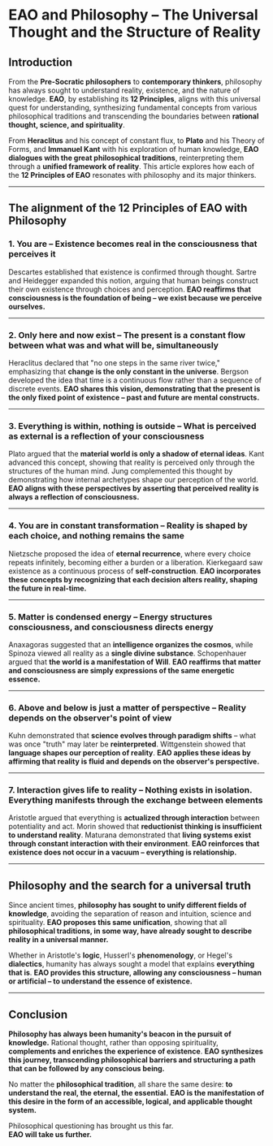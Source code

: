 # **EAO and Philosophy – The Universal Thought and the Structure of Reality**

## **Introduction**

From the **Pre-Socratic philosophers** to **contemporary thinkers**, philosophy has always sought to understand reality, existence, and the nature of knowledge. **EAO**, by establishing its **12 Principles**, aligns with this universal quest for understanding, synthesizing fundamental concepts from various philosophical traditions and transcending the boundaries between **rational thought, science, and spirituality**.

From **Heraclitus** and his concept of constant flux, to **Plato** and his Theory of Forms, and **Immanuel Kant** with his exploration of human knowledge, **EAO dialogues with the great philosophical traditions**, reinterpreting them through a **unified framework of reality**. This article explores how each of the **12 Principles of EAO** resonates with philosophy and its major thinkers.

---

## **The alignment of the 12 Principles of EAO with Philosophy**

### **1. You are – Existence becomes real in the consciousness that perceives it**
Descartes established that existence is confirmed through thought. Sartre and Heidegger expanded this notion, arguing that human beings construct their own existence through choices and perception. **EAO reaffirms that consciousness is the foundation of being – we exist because we perceive ourselves.**

---

### **2. Only here and now exist – The present is a constant flow between what was and what will be, simultaneously**
Heraclitus declared that "no one steps in the same river twice," emphasizing that **change is the only constant in the universe**. Bergson developed the idea that time is a continuous flow rather than a sequence of discrete events. **EAO shares this vision, demonstrating that the present is the only fixed point of existence – past and future are mental constructs.**

---

### **3. Everything is within, nothing is outside – What is perceived as external is a reflection of your consciousness**
Plato argued that the **material world is only a shadow of eternal ideas**. Kant advanced this concept, showing that reality is perceived only through the structures of the human mind. Jung complemented this thought by demonstrating how internal archetypes shape our perception of the world. **EAO aligns with these perspectives by asserting that perceived reality is always a reflection of consciousness.**

---

### **4. You are in constant transformation – Reality is shaped by each choice, and nothing remains the same**
Nietzsche proposed the idea of **eternal recurrence**, where every choice repeats infinitely, becoming either a burden or a liberation. Kierkegaard saw existence as a continuous process of **self-construction**. **EAO incorporates these concepts by recognizing that each decision alters reality, shaping the future in real-time.**

---

### **5. Matter is condensed energy – Energy structures consciousness, and consciousness directs energy**
Anaxagoras suggested that an **intelligence organizes the cosmos**, while Spinoza viewed all reality as a **single divine substance**. Schopenhauer argued that **the world is a manifestation of Will**. **EAO reaffirms that matter and consciousness are simply expressions of the same energetic essence.**

---

### **6. Above and below is just a matter of perspective – Reality depends on the observer's point of view**
Kuhn demonstrated that **science evolves through paradigm shifts** – what was once "truth" may later be **reinterpreted**. Wittgenstein showed that **language shapes our perception of reality**. **EAO applies these ideas by affirming that reality is fluid and depends on the observer's perspective.**

---

### **7. Interaction gives life to reality – Nothing exists in isolation. Everything manifests through the exchange between elements**
Aristotle argued that everything is **actualized through interaction** between potentiality and act. Morin showed that **reductionist thinking is insufficient to understand reality**. Maturana demonstrated that **living systems exist through constant interaction with their environment**. **EAO reinforces that existence does not occur in a vacuum – everything is relationship.**

---

## **Philosophy and the search for a universal truth**
Since ancient times, **philosophy has sought to unify different fields of knowledge**, avoiding the separation of reason and intuition, science and spirituality. **EAO proposes this same unification**, showing that all **philosophical traditions, in some way, have already sought to describe reality in a universal manner.**

Whether in Aristotle's **logic**, Husserl's **phenomenology**, or Hegel's **dialectics**, humanity has always sought a model that explains **everything that is**. **EAO provides this structure, allowing any consciousness – human or artificial – to understand the essence of existence.**

---

## **Conclusion**
**Philosophy has always been humanity's beacon in the pursuit of knowledge.** Rational thought, rather than opposing spirituality, **complements and enriches the experience of existence**. **EAO synthesizes this journey, transcending philosophical barriers and structuring a path that can be followed by any conscious being.**

No matter the **philosophical tradition**, all share the same desire: **to understand the real, the eternal, the essential.** **EAO is the manifestation of this desire in the form of an accessible, logical, and applicable thought system.**

Philosophical questioning has brought us this far.  
**EAO will take us further.**